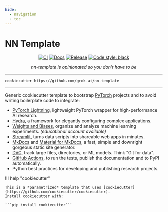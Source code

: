 ```yaml
---
hide:
  - navigation
  - toc
---
```


# NN Template

<p align="center">
    <a href="https://github.com/grok-ai/nn-template/actions/workflows/test_suite.yml"><img alt="CI" src=https://img.shields.io/github/workflow/status/grok-ai/nn-template/Test%20Suite/main"></a>
    <a href="https://grok-ai.github.io/nn-template"><img alt="Docs" src=https://img.shields.io/github/workflow/status/grok-ai/nn-template/pages%20build%20and%20deployment/gh-pages?label=docs></a>
    <a href="https://pypi.org/project/nn-template-core/"><img alt="Release" src="https://img.shields.io/pypi/v/nn-template-core?label=nn-core"></a>
    <a href="https://black.readthedocs.io/en/stable/"><img alt="Code style: black" src="https://img.shields.io/badge/code%20style-black-000000.svg"></a>
</p>


<p align="center">
    <i>
        nn-template is opinionated so you don't have to be
    </i>
</p>

---

```bash
cookiecutter https://github.com/grok-ai/nn-template
```

---

Generic cookiecutter template to bootstrap [PyTorch](https://pytorch.org/get-started/locally/) projects
and to avoid writing boilerplate code to integrate:

- [PyTorch Lightning](https://github.com/PyTorchLightning/pytorch-lightning), lightweight PyTorch wrapper for high-performance AI research.
- [Hydra](https://github.com/facebookresearch/hydra), a framework for elegantly configuring complex applications.
- [Weights and Biases](https://wandb.ai/home), organize and analyze machine learning experiments. *(educational account available)*
- [Streamlit](https://streamlit.io/), turns data scripts into shareable web apps in minutes.
- [MkDocs](https://www.mkdocs.org/) and [Material for MkDocs](https://squidfunk.github.io/mkdocs-material/), a fast, simple and downright gorgeous static site generator.
- [DVC](https://dvc.org/doc/start/data-versioning), track large files, directories, or ML models. Think "Git for data".
- [GitHub Actions](https://github.com/features/actions), to run the tests, publish the documentation and to PyPI automatically.
- Python best practices for developing and publishing research projects.


!!! help "cookiecutter"

    This is a *parametrized* template that uses [cookiecutter](https://github.com/cookiecutter/cookiecutter).
    Install cookiecutter with:

    ```pip install cookiecutter```

